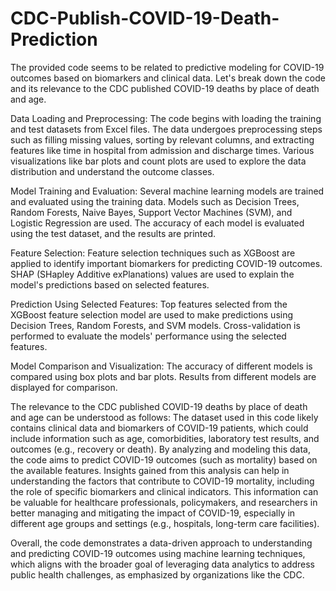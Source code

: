 # CDC-Publish-COVID-19-Death-Prediction

The provided code seems to be related to predictive modeling for COVID-19 outcomes based on biomarkers and clinical data. Let's break down the code and its relevance to the CDC published COVID-19 deaths by place of death and age.

Data Loading and Preprocessing:
The code begins with loading the training and test datasets from Excel files.
The data undergoes preprocessing steps such as filling missing values, sorting by relevant columns, and extracting features like time in hospital from admission and discharge times.
Various visualizations like bar plots and count plots are used to explore the data distribution and understand the outcome classes.

Model Training and Evaluation:
Several machine learning models are trained and evaluated using the training data.
Models such as Decision Trees, Random Forests, Naive Bayes, Support Vector Machines (SVM), and Logistic Regression are used.
The accuracy of each model is evaluated using the test dataset, and the results are printed.

Feature Selection:
Feature selection techniques such as XGBoost are applied to identify important biomarkers for predicting COVID-19 outcomes.
SHAP (SHapley Additive exPlanations) values are used to explain the model's predictions based on selected features.

Prediction Using Selected Features:
Top features selected from the XGBoost feature selection model are used to make predictions using Decision Trees, Random Forests, and SVM models.
Cross-validation is performed to evaluate the models' performance using the selected features.

Model Comparison and Visualization:
The accuracy of different models is compared using box plots and bar plots.
Results from different models are displayed for comparison.

The relevance to the CDC published COVID-19 deaths by place of death and age can be understood as follows:
The dataset used in this code likely contains clinical data and biomarkers of COVID-19 patients, which could include information such as age, comorbidities, laboratory test results, and outcomes (e.g., recovery or death).
By analyzing and modeling this data, the code aims to predict COVID-19 outcomes (such as mortality) based on the available features.
Insights gained from this analysis can help in understanding the factors that contribute to COVID-19 mortality, including the role of specific biomarkers and clinical indicators.
This information can be valuable for healthcare professionals, policymakers, and researchers in better managing and mitigating the impact of COVID-19, especially in different age groups and settings (e.g., hospitals, long-term care facilities).

Overall, the code demonstrates a data-driven approach to understanding and predicting COVID-19 outcomes using machine learning techniques, which aligns with the broader goal of leveraging data analytics to address public health challenges, as emphasized by organizations like the CDC.






